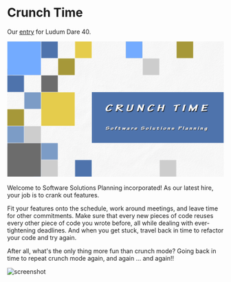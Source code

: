 # Crunch Time

Our [entry](https://ldjam.com/events/ludum-dare/40/crunch-time) for Ludum Dare 40.

![title screen](ludum_dare_40/data/title.png)

Welcome to Software Solutions Planning incorporated! As our latest hire, your job is to crank out features.

Fit your features onto the schedule, work around meetings, and leave time for other commitments.  Make sure that every new pieces of code reuses every other piece of code you wrote before, all while dealing with ever-tightening deadlines.  And when you get stuck, travel back in time to refactor your code and try again.

After all, what's the only thing more fun than crunch mode?  Going back in time to repeat crunch mode again, and again ... and again!!

![screenshot](https://static.jam.vg/raw/861/z/b281.png)
